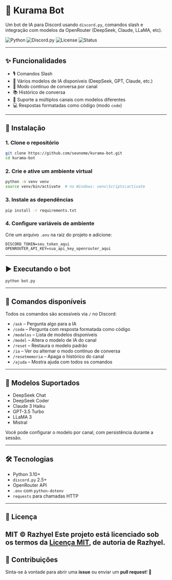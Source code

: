 # 🤖 Kurama Bot

Um bot de IA para Discord usando `discord.py`, comandos slash e integração com modelos da OpenRouter (DeepSeek, Claude, LLaMA, etc).

![Python](https://img.shields.io/badge/Python-3.10%2B-blue?logo=python)
![Discord.py](https://img.shields.io/badge/discord.py-2.5.2-blueviolet?logo=discord)
![License](https://img.shields.io/badge/license-MIT-green)
![Status](https://img.shields.io/badge/status-em%20desenvolvimento-yellow)

---

## ✨ Funcionalidades

- 🎙️ Comandos Slash 
- 🧠 Vários modelos de IA disponíveis (DeepSeek, GPT, Claude, etc.)
- 💬 Modo contínuo de conversa por canal
- 📚 Histórico de conversa
- 🔧 Suporte a múltiplos canais com modelos diferentes
- 💻 Respostas formatadas como código (modo `code`)

---

## 🚀 Instalação

### 1. Clone o repositório

```bash
git clone https://github.com/seunome/kurama-bot.git
cd kurama-bot
```

### 2. Crie e ative um ambiente virtual

```bash
python -m venv venv
source venv/bin/activate  # no Windows: venv\Scripts\activate
```

### 3. Instale as dependências

```bash
pip install -r requirements.txt
```

### 4. Configure variáveis de ambiente

Crie um arquivo `.env` na raiz do projeto e adicione:

```env
DISCORD_TOKEN=seu_token_aqui
OPENROUTER_API_KEY=sua_api_key_openrouter_aqui
```

---

## ▶️ Executando o bot

```bash
python bot.py
```

---

## 📜 Comandos disponíveis

Todos os comandos são acessíveis via `/` no Discord:

- `/ask` – Pergunta algo para a IA
- `/code` – Pergunta com resposta formatada como código
- `/modelos` – Lista de modelos disponíveis
- `/model` – Altera o modelo de IA do canal
- `/reset` – Restaura o modelo padrão
- `/ia` – Ver ou alternar o modo contínuo de conversa
- `/resetmemoria` – Apaga o histórico do canal
- `/ajuda` – Mostra ajuda com todos os comandos

---

## 🧠 Modelos Suportados

- DeepSeek Chat
- DeepSeek Coder
- Claude 3 Haiku
- GPT-3.5 Turbo
- LLaMA 3
- Mistral

Você pode configurar o modelo por canal, com persistência durante a sessão.

---

## 🛠️ Tecnologias

- Python 3.10+
- `discord.py` 2.5+
- OpenRouter API
- `.env` com `python-dotenv`
- `requests` para chamadas HTTP

---

## 📄 Licença

MIT © Razhyel
Este projeto está licenciado sob os termos da [Licença MIT](LICENSE), de autoria de **Razhyel**.
---

## 💬 Contribuições

Sinta-se à vontade para abrir uma **issue** ou enviar um **pull request**! 🚀

